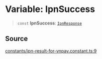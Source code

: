 # Variable: IpnSuccess

> `const` **IpnSuccess**: [`IpnResponse`](../type-aliases/IpnResponse.md)

## Source

[constants/ipn-result-for-vnpay.constant.ts:9](https://github.com/lehuygiang28/vnpay/blob/e8e94e8a800b1952e47648e8b76237a738bccbb7/src/constants/ipn-result-for-vnpay.constant.ts#L9)
